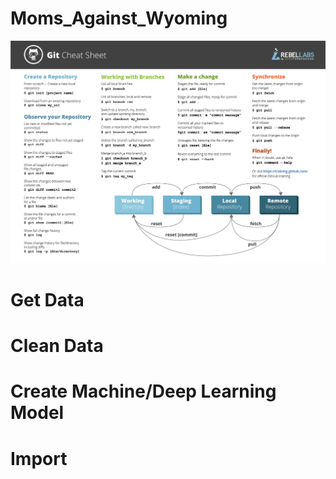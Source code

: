 # Moms_Against_Wyoming
![alt text](GitCommands.png)

# Get Data

# Clean Data

# Create Machine/Deep Learning Model

# Import 
